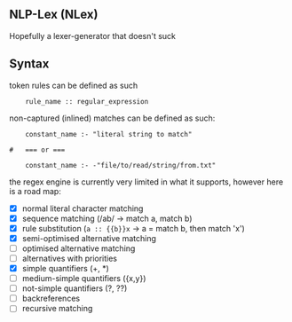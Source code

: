 ## NLP-Lex (NLex)

Hopefully a lexer-generator that doesn't suck


## Syntax

token rules can be defined as such

```
    rule_name :: regular_expression
```

non-captured (inlined) matches can be defined as such:

```
    constant_name :- "literal string to match"

#   === or ===

    constant_name :- -"file/to/read/string/from.txt"
```

the regex engine is currently very limited in what it supports, however here is a road map:

- [X] normal literal character matching
- [X] sequence matching (/ab/ -> match a, match b)
- [X] rule substitution (`a :: {{b}}x` -> a = match b, then match 'x')
- [X] semi-optimised alternative matching
- [ ] optimised alternative matching
- [ ] alternatives with priorities
- [X] simple quantifiers (\+, \*)
- [ ] medium-simple quantifiers ({x,y})
- [ ] not-simple quantifiers (?, ??)
- [ ] backreferences
- [ ] recursive matching
